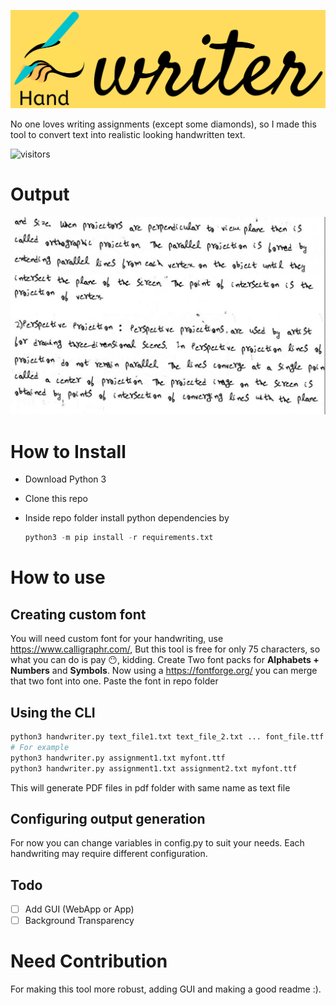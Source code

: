 ![](/images/logo.png)

No one loves writing assignments (except some diamonds), so I made this tool to convert text into realistic looking handwritten text.

![visitors](https://visitor-badge.glitch.me/badge?page_id=handwriter_hsakaa)

# Output

![sample](/images/sample.jpeg)

# How to Install

- Download Python 3

- Clone this repo

- Inside repo folder install python dependencies by 

  ``` python
  python3 -m pip install -r requirements.txt
  ```

# How to use

## Creating custom font

You will need custom font for your handwriting, use https://www.calligraphr.com/, But this tool is free for only 75 characters, so what you can do is pay 😶, kidding. 
Create Two font packs for **Alphabets + Numbers** and **Symbols**. 
Now using a https://fontforge.org/ you can merge that two font into one.
Paste the font in repo folder

## Using the CLI

``` python 
python3 handwriter.py text_file1.txt text_file_2.txt ... font_file.ttf
# For example
python3 handwriter.py assignment1.txt myfont.ttf
python3 handwriter.py assignment1.txt assignment2.txt myfont.ttf
```

This will generate PDF files in pdf folder with same name as text file

## Configuring output generation

For now you can change variables in config.py to suit your needs. Each handwriting may require different configuration.

## Todo
- [ ] Add GUI (WebApp or App)
- [ ] Background Transparency

# Need Contribution 

For making this tool more robust, adding GUI and making a good readme :).